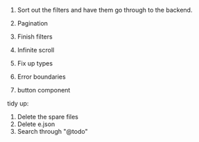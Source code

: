 1. Sort out the filters and have them go through to the backend.
2. Pagination

3. Finish filters
4. Infinite scroll
5. Fix up types
6. Error boundaries
7. button component

tidy up:

1. Delete the spare files
2. Delete e.json
3. Search through "@todo"
